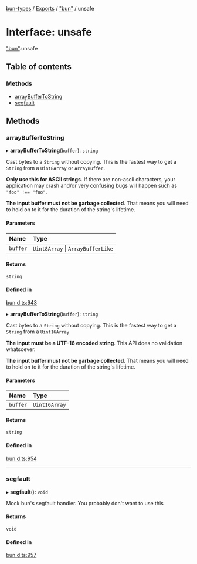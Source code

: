 [bun-types](../README.md) / [Exports](../modules.md) / ["bun"](../modules/bun_.md) / unsafe

# Interface: unsafe

["bun"](../modules/bun_.md).unsafe

## Table of contents

### Methods

- [arrayBufferToString](bun_.unsafe.md#arraybuffertostring)
- [segfault](bun_.unsafe.md#segfault)

## Methods

### arrayBufferToString

▸ **arrayBufferToString**(`buffer`): `string`

Cast bytes to a `String` without copying. This is the fastest way to get a `String` from a `Uint8Array` or `ArrayBuffer`.

**Only use this for ASCII strings**. If there are non-ascii characters, your application may crash and/or very confusing bugs will happen such as `"foo" !== "foo"`.

**The input buffer must not be garbage collected**. That means you will need to hold on to it for the duration of the string's lifetime.

#### Parameters

| Name | Type |
| :------ | :------ |
| `buffer` | `Uint8Array` \| `ArrayBufferLike` |

#### Returns

`string`

#### Defined in

[bun.d.ts:943](https://github.com/valgaze/bun-types/blob/5e53f27/bun.d.ts#L943)

▸ **arrayBufferToString**(`buffer`): `string`

Cast bytes to a `String` without copying. This is the fastest way to get a `String` from a `Uint16Array`

**The input must be a UTF-16 encoded string**. This API does no validation whatsoever.

**The input buffer must not be garbage collected**. That means you will need to hold on to it for the duration of the string's lifetime.

#### Parameters

| Name | Type |
| :------ | :------ |
| `buffer` | `Uint16Array` |

#### Returns

`string`

#### Defined in

[bun.d.ts:954](https://github.com/valgaze/bun-types/blob/5e53f27/bun.d.ts#L954)

___

### segfault

▸ **segfault**(): `void`

Mock bun's segfault handler. You probably don't want to use this

#### Returns

`void`

#### Defined in

[bun.d.ts:957](https://github.com/valgaze/bun-types/blob/5e53f27/bun.d.ts#L957)
